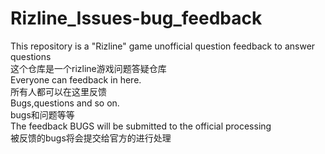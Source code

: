 # Rizline_Issues-bug_feedback
This repository is a "Rizline" game unofficial question feedback to answer questions <br />
这个仓库是一个rizline游戏问题答疑仓库<br />
Everyone can feedback in here.<br />
所有人都可以在这里反馈<br />
Bugs,questions and so on.<br />
bugs和问题等等<br />
The feedback BUGS will be submitted to the official processing<br />
被反馈的bugs将会提交给官方的进行处理<br />
